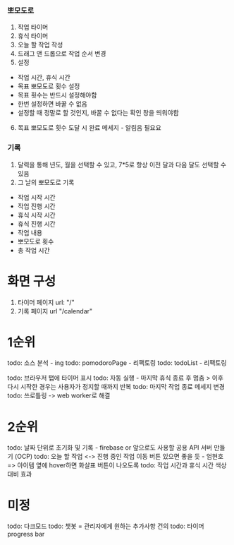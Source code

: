 ### 뽀모도로

1. 작업 타이머
2. 휴식 타이머
3. 오늘 할 작업 작성
4. 드래그 앤 드롭으로 작업 순서 변경
5. 설정

- 작업 시간, 휴식 시간
- 목표 뽀모도로 횟수 설정
- 목표 횟수는 반드시 설정해야함
- 한번 설정하면 바꿀 수 없음
- 설정할 때 정말로 할 것인지, 바꿀 수 없다는 확인 창을 띄워야함

6. 목표 뽀모도로 횟수 도달 시 완료 메세지 - 알림음 필요요

### 기록

1. 달력을 통해 년도, 월을 선택할 수 있고, 7\*5로 항상 이전 달과 다음 달도 선택할 수 있음
2. 그 날의 뽀모도로 기록

- 작업 시작 시간
- 작업 진행 시간
- 휴식 시작 시간
- 휴식 진행 시간
- 작업 내용
- 뽀모도로 횟수
- 총 작업 시간

# 화면 구성

1. 타이머 페이지 url: "/"
2. 기록 페이지 url "/calendar"

# 1순위

todo: 소스 분석 - ing
todo: pomodoroPage - 리팩토링
todo: todoList - 리팩토링

todo: 브라우저 탭에 타이머 표시
todo: 자동 실행 - 마지막 휴식 종료 후 멈춤 > 이후 다시 시작한 경우는 사용자가 정지할 때까지 반복
todo: 마지막 작업 종료 메세지 변경
todo: 쓰로틀링 -> web worker로 해결

# 2순위

todo: 날짜 단위로 초기화 및 기록 - firebase or 앞으로도 사용할 공용 API 서버 만들기 (OCP)
todo: 오늘 할 작업 <-> 진행 중인 작업 이동 버튼 있으면 좋을 듯 - 엄현호 => 아이템 옆에 hover하면 화살표 버튼이 나오도록
todo: 작업 시간과 휴식 시간 색상 대비 효과

# 미정

todo: 다크모드
todo: 챗봇 = 관리자에게 원하는 추가사항 건의
todo: 타이머 progress bar
